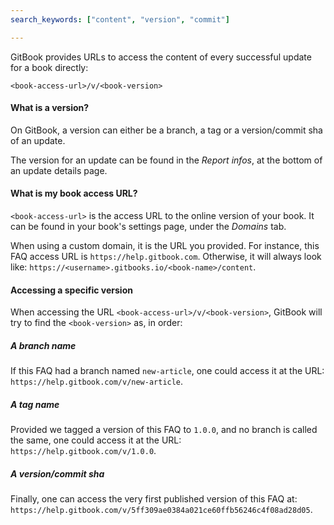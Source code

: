 ```yaml
---
search_keywords: ["content", "version", "commit"]

---
```


GitBook provides URLs to access the content of every successful update for a book directly:

```
<book-access-url>/v/<book-version>
```


#### What is a version?

On GitBook, a version can either be a branch, a tag or a version/commit sha of an update.

The version for an update can be found in the *Report infos*, at the bottom of an update details page.


#### What is my book access URL?

`<book-access-url>` is the access URL to the online version of your book.
It can be found in your book's settings page, under the *Domains* tab.

When using a custom domain, it is the URL you provided. For instance, this FAQ access URL is `https://help.gitbook.com`.
Otherwise, it will always look like: `https://<username>.gitbooks.io/<book-name>/content`.


#### Accessing a specific version

When accessing the URL `<book-access-url>/v/<book-version>`, GitBook will try to find the `<book-version>` as, in order:

##### A branch name

If this FAQ had a branch named `new-article`, one could access it at the URL: `https://help.gitbook.com/v/new-article`.

##### A tag name

Provided we tagged a version of this FAQ to `1.0.0`, and no branch is called the same, one could access it at the URL: `https://help.gitbook.com/v/1.0.0`.

##### A version/commit sha

Finally, one can access the very first published version of this FAQ at: `https://help.gitbook.com/v/5ff309ae0384a021ce60ffb56246c4f08ad28d05`.